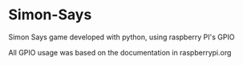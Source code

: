 # Simon-Says

Simon Says game developed with python, using raspberry PI's GPIO


All GPIO usage was based on the documentation in raspberrypi.org
